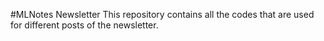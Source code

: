 #MLNotes Newsletter
This repository contains all the codes that are used for different posts of the newsletter.
